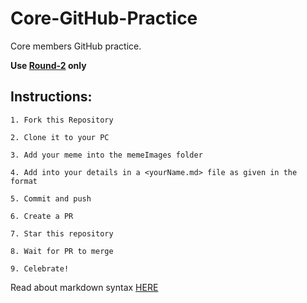 # Core-GitHub-Practice

Core members GitHub practice. 

**Use [Round-2](./Round-2) only**

## Instructions:

```
1. Fork this Repository

2. Clone it to your PC

3. Add your meme into the memeImages folder

4. Add into your details in a <yourName.md> file as given in the format

5. Commit and push

6. Create a PR

7. Star this repository

8. Wait for PR to merge

9. Celebrate!
```

Read about markdown syntax [HERE](https://github.com/adam-p/markdown-here/wiki/Markdown-Cheatsheet)